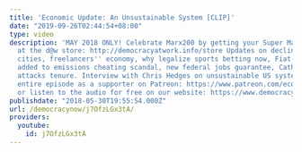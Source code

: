 ```yaml
---
title: 'Economic Update: An Unsustainable System [CLIP]'
date: "2019-09-26T02:44:54+08:00"
type: video
description: 'MAY 2018 ONLY! Celebrate Marx200 by getting your Super Marx apparel
  at the d@w store: http://democracyatwork.info/store Updates on decline of cities/private
  cities, freelancers'' economy, why legalize sports betting now, Fiat-Chrysler-Porsche
  added to emissions cheating scandal, new federal jobs guarantee, Catholic University
  attacks tenure. Interview with Chris Hedges on unsustainable US system. Watch the
  entire episode as a supporter on Patreon: https://www.patreon.com/economicupdate
  or listen to the audio for free on our website: https://www.democracyatwork.info/eu_an_unsustainable_system'
publishdate: "2018-05-30T19:55:54.000Z"
url: /democracynow/j7OfzLGx3tA/
providers:
  youtube:
    id: j7OfzLGx3tA
---
```

